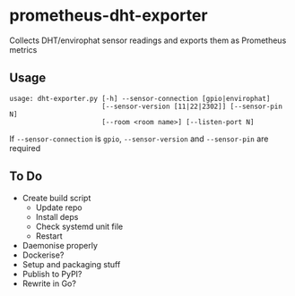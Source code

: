 prometheus-dht-exporter
================================================================================

Collects DHT/envirophat sensor readings and exports them as Prometheus metrics

## Usage

```
usage: dht-exporter.py [-h] --sensor-connection [gpio|envirophat]
                       [--sensor-version [11|22|2302]] [--sensor-pin N]
                       [--room <room name>] [--listen-port N]
```

If `--sensor-connection` is `gpio`, `--sensor-version` and `--sensor-pin` are required

## To Do

- Create build script
    - Update repo
    - Install deps
    - Check systemd unit file
    - Restart
- Daemonise properly
- Dockerise?
- Setup and packaging stuff
- Publish to PyPI?
- Rewrite in Go?
